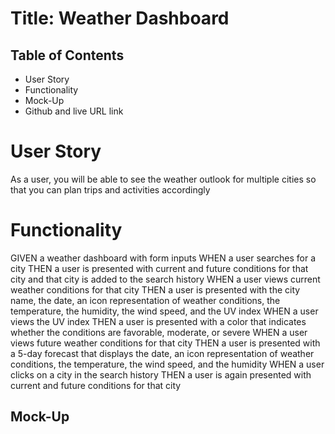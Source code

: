 # Title: Weather Dashboard

## Table of Contents

* User Story
* Functionality
* Mock-Up
* Github and live URL link

# User Story
As a user, you will be able to see the weather outlook for multiple cities so that you can plan trips and activities accordingly

# Functionality
GIVEN a weather dashboard with form inputs
WHEN a user searches for a city
THEN a user is presented with current and future conditions for that city and that city is added to the search history
WHEN a user views current weather conditions for that city
THEN a user is presented with the city name, the date, an icon representation of weather conditions, the temperature, the humidity, the wind speed, and the UV index
WHEN a user views the UV index
THEN a user is presented with a color that indicates whether the conditions are favorable, moderate, or severe
WHEN a user views future weather conditions for that city
THEN a user is presented with a 5-day forecast that displays the date, an icon representation of weather conditions, the temperature, the wind speed, and the humidity
WHEN a user clicks on a city in the search history
THEN a user is again presented with current and future conditions for that city

## Mock-Up